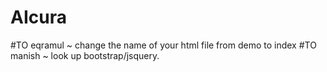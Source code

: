 # AIcura

#TO eqramul ~ change the name of your html file from demo to index 
#TO manish ~ look up bootstrap/jsquery.
